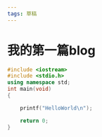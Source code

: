 ```yaml
---
tags: 草稿
---
```

# 我的第一篇blog

```cpp
#include <iostream>
#include <stdio.h>
using namespace std;
int main(void)
{

    printf("HelloWorld\n");

    return 0;
}
```